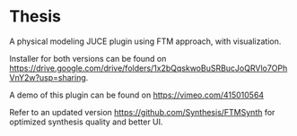 # Thesis
A physical modeling JUCE plugin using FTM approach, with visualization.

Installer for both versions can be found on https://drive.google.com/drive/folders/1x2bQqskwoBuSRBucJoQRVlo7OPhVnY2w?usp=sharing.

A demo of this plugin can be found on https://vimeo.com/415010564

Refer to an updated version https://github.com/Synthesis/FTMSynth for optimized synthesis quality and better UI.
